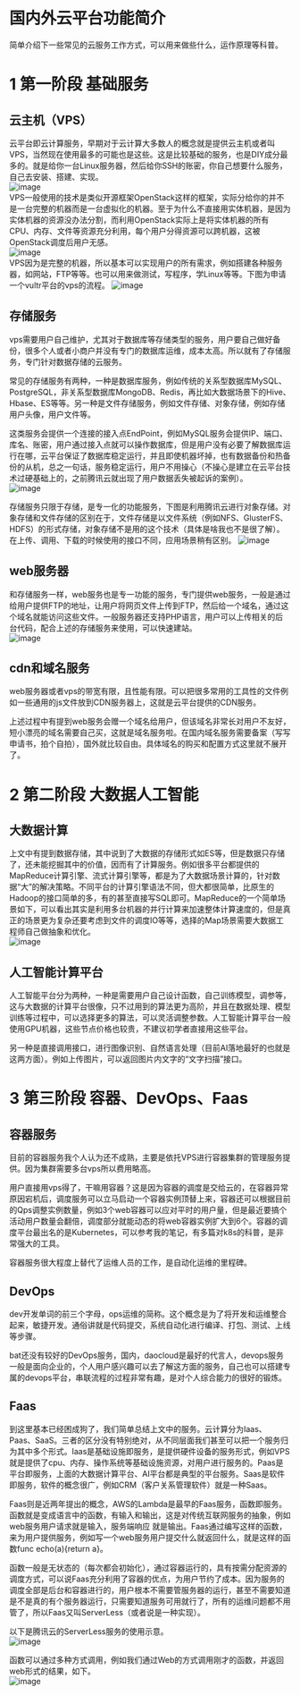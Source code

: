 # 国内外云平台功能简介
简单介绍下一些常见的云服务工作方式，可以用来做些什么，运作原理等科普。
# 1 第一阶段 基础服务
## 云主机（VPS）
云平台即云计算服务，早期对于云计算大多数人的概念就是提供云主机或者叫VPS，当然现在使用最多的可能也是这些。这是比较基础的服务，也是DIY成分最多的。就是给你一台Linux服务器，然后给你SSH的账密，你自己想要什么服务，自己去安装、搭建、实现。  
![image](img/vps1.jpg)  
VPS一般使用的技术是类似开源框架OpenStack这样的框架，实际分给你的并不是一台完整的机器而是一台虚拟化的机器。至于为什么不直接用实体机器，是因为实体机器的资源没办法分割，而利用OpenStack实际上是将实体机器的所有CPU、内存、文件等资源充分利用，每个用户分得资源可以跨机器，这被OpenStack调度后用户无感。  
![image](img/vps2.jpg)  
VPS因为是完整的机器，所以基本可以实现用户的所有需求，例如搭建各种服务器，如网站，FTP等等。也可以用来做测试，写程序，学Linux等等。下图为申请一个vultr平台的vps的流程。
![image](img/1.gif)
## 存储服务
vps需要用户自己维护，尤其对于数据库等存储类型的服务，用户要自己做好备份，很多个人或者小商户并没有专门的数据库运维，成本太高。所以就有了存储服务，专门针对数据存储的云服务。

常见的存储服务有两种，一种是数据库服务，例如传统的关系型数据库MySQL、PostgreSQL，非关系型数据库MongoDB、Redis，再比如大数据场景下的Hive、Hbase、ES等等。另一种是文件存储服务，例如文件存储、对象存储，例如存储用户头像，用户文件等。  

这类服务会提供一个连接的接入点EndPoint，例如MySQL服务会提供IP、端口、库名、账密，用户通过接入点就可以操作数据库，但是用户没有必要了解数据库运行在哪，云平台保证了数据库稳定运行，并且即使机器坏掉，也有数据备份和热备份的从机，总之一句话，服务稳定运行，用户不用操心（不操心是建立在云平台技术过硬基础上的，之前腾讯云就出现了用户数据丢失被起诉的案例）。  
![image](img/db1.jpg)  

存储服务只限于存储，是专一化的功能服务，下图是利用腾讯云进行对象存储。对象存储和文件存储的区别在于，文件存储是以文件系统（例如NFS、GlusterFS、HDFS）的形式存储，对象存储不是用的这个技术（具体是啥我也不是很了解）。在上传、调用、下载的时候使用的接口不同，应用场景稍有区别。
![image](img/2.gif)    

## web服务器
和存储服务一样，web服务也是专一功能的服务，专门提供web服务，一般是通过给用户提供FTP的地址，让用户将网页文件上传到FTP，然后给一个域名，通过这个域名就能访问这些文件。一般服务器还支持PHP语言，用户可以上传相关的后台代码，配合上述的存储服务来使用，可以快速建站。  
![image](img/web1.jpg)   
## cdn和域名服务
web服务器或者vps的带宽有限，且性能有限。可以把很多常用的工具性的文件例如一些通用的js文件放到CDN服务器上，这就是云平台提供的CDN服务。

上述过程中有提到web服务会赠一个域名给用户，但该域名非常长对用户不友好，短小漂亮的域名需要自己买，这就是域名服务啦。在国内域名服务需要备案（写写申请书，拍个自拍），国外就比较自由。具体域名的购买和配置方式这里就不展开了。
# 2 第二阶段 大数据人工智能
## 大数据计算
上文中有提到数据存储，其中说到了大数据的存储形式如ES等，但是数据只存储了，还未能挖掘其中的价值，因而有了计算服务。例如很多平台都提供的MapReduce计算引擎、流式计算引擎等，都是为了大数据场景计算的，针对数据“大”的解决策略。不同平台的计算引擎语法不同，但大都很简单，比原生的Hadoop的接口简单的多，有的甚至直接写SQL即可。MapReduce的一个简单场景如下，可以看出其实是利用多台机器的并行计算来加速整体计算速度的，但是真正的场景更为复杂还要考虑到文件的调度IO等等，选择的Map场景需要大数据工程师自己做抽象和优化。    
![image](img/mr1.jpg)  

## 人工智能计算平台
人工智能平台分为两种，一种是需要用户自己设计函数，自己训练模型，调参等，这与大数据的计算平台很像，只不过用到的算法更为高阶，并且在数据处理、模型训练等过程中，可以选择更多的算法，可以灵活调整参数。人工智能计算平台一般使用GPU机器，这些节点价格也较贵，不建议初学者直接用这些平台。

另一种是直接调用接口，进行图像识别、自然语言处理（目前AI落地最好的也就是这两方面）。例如上传图片，可以返回图片内文字的“文字扫描”接口。

# 3 第三阶段 容器、DevOps、Faas
## 容器服务
目前的容器服务我个人认为还不成熟，主要是依托VPS进行容器集群的管理服务提供。因为集群需要多台vps所以费用略高。

用户直接用vps得了，干嘛用容器？这是因为容器的调度是交给云的，在容器异常原因宕机后，调度服务可以立马启动一个容器实例顶替上来，容器还可以根据目前的Qps调整实例数量，例如3个web容器可以应对平时的用户量，但是最近要搞个活动用户数量会翻倍，调度部分就能动态的将web容器实例扩大到6个。容器的调度平台最出名的是Kubernetes，可以参考我的笔记，有多篇对k8s的科普，是非常强大的工具。

容器服务很大程度上替代了运维人员的工作，是自动化运维的里程碑。
## DevOps
dev开发单词的前三个字母，ops运维的简称。这个概念是为了将开发和运维整合起来，敏捷开发。通俗讲就是代码提交，系统自动化进行编译、打包、测试、上线等步骤。

bat还没有较好的DevOps服务，国内，daocloud是最好的代言人，devops服务一般是面向企业的，个人用户感兴趣可以去了解这方面的服务，自己也可以搭建专属的devops平台，串联流程的过程非常有趣，是对个人综合能力的很好的锻炼。
## Faas
到这里基本已经困成狗了，我们简单总结上文中的服务。云计算分为Iaas、Paas、SaaS。三者的区分没有特别绝对，从不同层面我们甚至可以把一个服务归为其中多个形式。Iaas是基础设施即服务，是提供硬件设备的服务形式，例如VPS就是提供了cpu、内存、操作系统等基础设施资源，对用户进行服务的。Paas是平台即服务，上面的大数据计算平台、AI平台都是典型的平台服务。Saas是软件即服务，软件的概念很广，例如CRM（客户关系管理软件）就是一种Saas。

Faas则是近两年提出的概念，AWS的Lambda是最早的Faas服务，函数即服务。函数就是变成语言中的函数，有输入和输出，这是对传统互联网服务的抽象，例如web服务用户请求就是输入，服务端响应 就是输出。Faas通过编写这样的函数，来为用户提供服务，例如写一个web服务用户提交什么就返回什么，就是这样的函数func echo(a){return a}。

函数一般是无状态的（每次都会初始化），通过容器运行的，具有按需分配资源的调度方式，可以说Faas充分利用了容器的优点，为用户节约了成本。因为服务的调度全部是后台和容器进行的，用户根本不需要管服务器的运行，甚至不需要知道是不是真的有个服务器运行，只需要知道服务可用就行了，所有的运维问题都不用管了，所以Faas又叫ServerLess（或者说是一种实现）。

以下是腾讯云的ServerLess服务的使用示意。  
![image](img/3.gif)

函数可以通过多种方式调用，例如我们通过Web的方式调用刚才的函数，并返回web形式的结果，如下。  
![image](img/4.gif)  



